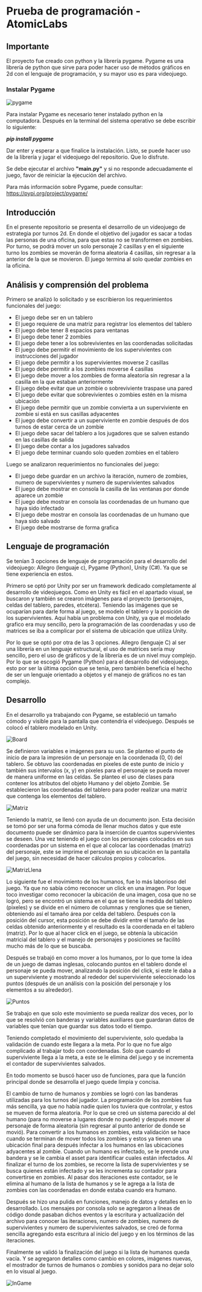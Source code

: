 # Prueba de programación - AtomicLabs
## Importante
El proyecto fue creado con python y la librería pygame. Pygame es una librería de python que sirve para poder hacer uso de métodos gráficos en 2d con el lenguaje de programación, y su mayor uso es para videojuego.

### Instalar Pygame

![pygame](https://github.com/Enrique290/Prueba-de-programacion-AtomicLabs/blob/master/github_img/pygame_logo.png)

Para instalar Pygame es necesario tener instalado python en la computadora. Después en la terminal del sistema operativo se debe escribir lo siguiente:

***pip install pygame***

Dar enter y esperar a que finalice la instalación. Listo, se puede hacer uso de la librería y jugar el videojuego del repositorio. Que lo disfrute.

Se debe ejecutar el archivo **"main.py"** y si no responde adecuadamente el juego, favor de reiniciar la ejecución del archivo.

Para más información sobre Pygame, puede consultar: https://pypi.org/project/pygame/

## Introducción
En el presente repositorio se presenta el desarrollo de un videojuego de estrategia por turnos 2d. En donde el objetivo del jugador es sacar a todas las personas de una oficina, para que estas no se transformen en zombies. Por turno, se podrá mover un solo personaje 2 casillas y en el siguiente turno los zombies se moverán de forma aleatoria 4 casillas, sin regresar a la anterior de la que se movieron. El juego termina al solo quedar zombies en la oficina.

## Análisis y comprensión del problema
Primero se analizó lo solicitado y se escribieron los requerimientos funcionales del juego:
 - El juego debe ser en un tablero
 - El juego requiere de una matriz para registrar los elementos del tablero
 - El juego debe tener 8 espacios para ventanas
 - El juego debe tener 2 zombies
 - El juego debe tener a los sobrevivientes en las coordenadas solicitadas
 - El juego debe permitir el movimiento de los supervivientes con instrucciones del jugador
 - El juego debe permitir a los supervivientes moverse 2 casillas
 - El juego debe permitir a los zombies moverse 4 casillas
 - El juego debe mover a los zombies de forma aleatoria sin regresar a la casilla en la que estaban anteriormente
 - El juego debe evitar que un zombie o sobreviviente traspase una pared
 - El juego debe evitar que sobrevivientes o zombies estén en la misma ubicación
 - El juego debe permitir que un zombie convierta a un superviviente en zombie si está en sus casillas adyacentes
 - El juego debe convertir a un superviviente en zombie después de dos turnos de estar cerca de un zombie
 - El juego debe sacar del tablero a los jugadores que se salven estando en las casillas de salida
 - El juego debe contar a los jugadores salvados
 - El juego debe terminar cuando solo queden zombies en el tablero

Luego se analizaron requerimientos no funcionales del juego:
 - El juego debe guardar en un archivo la iteración, numero de zombies, numero de supervivientes y numero de supervivientes salvados
 - El juego debe mostrar en consola la casilla de las ventanas por donde aparece un zombie
 - El juego debe mostrar en consola las coordenadas de un humano que haya sido infectado
 - El juego debe mostrar en consola las coordenadas de un humano que haya sido salvado
 - El juego debe mostrarse de forma grafica

## Lenguaje de programación
Se tenían 3 opciones de lenguaje de programación para el desarrollo del videojuego: Allegro (lenguaje c), Pygame (Python), Unity (C#).
Ya que se tiene experiencia en estos.

Primero se optó por Unity por ser un framework dedicado completamente al desarrollo de videojuegos.
Como en Unity es fácil en el apartado visual, se buscaron y también se crearon imágenes para el proyecto (personajes, celdas del tablero, paredes, etcétera).
Teniendo las imágenes que se ocuparían para darle forma al juego, se modelo el tablero y la posición de los supervivientes. Aquí había un problema con Unity, ya que el modelado grafico era muy sencillo, pero la programación de las coordenadas y uso de matrices se iba a complicar por el sistema de ubicación que utiliza Unity.

Por lo que se optó por otra de las 3 opciones. Allegro (lenguaje C) al ser una librería en un lenguaje estructural, el uso de matrices sería muy sencillo, pero el uso de gráficos y de la librería es de un nivel muy complejo. Por lo que se escogió Pygame (Python) para el desarrollo del videojuego, esto por ser la última opción que se tenía, pero también beneficia el hecho de ser un lenguaje orientado a objetos y el manejo de gráficos no es tan complejo.

## Desarrollo
En el desarrollo ya trabajando con Pygame, se estableció un tamaño cómodo y visible para la pantalla que contendría el videojuego. Después se colocó el tablero modelado en Unity.

![Board](https://github.com/Enrique290/Prueba-de-programacion-AtomicLabs/blob/master/github_img/Board.png)

Se definieron variables e imágenes para su uso. Se planteo el punto de inicio de para la impresión de un personaje en la coordenada (0, 0) del tablero. Se obtuvo las coordenadas en pixeles de este punto de inicio y también sus intervalos (x, y) en pixeles para el personaje se pueda mover de manera uniforme en las celdas.
Se planteo el uso de clases para contener los atributos del objeto Humano y del objeto Zombie. Se establecieron las coordenadas del tablero para poder realizar una matriz que contenga los elementos del tablero.

![Matriz](https://github.com/Enrique290/Prueba-de-programacion-AtomicLabs/blob/master/github_img/matrix.png)

Teniendo la matriz, se llenó con ayuda de un documento json. Esta decisión se tomó por ser una forma cómoda de llenar muchos datos y que este documento puede ser dinámico para la inserción de cuantos supervivientes se deseen. Una vez teniendo el juego con los personajes colocados en sus coordenadas por un sistema en el que al colocar las coordenadas (matriz) del personaje, este se imprime el personaje en su ubicación en la pantalla del juego, sin necesidad de hacer cálculos propios y colocarlos.

![MatrizLlena](https://github.com/Enrique290/Prueba-de-programacion-AtomicLabs/blob/master/github_img/Board-fill.png)

Lo siguiente fue el movimiento de los humanos, fue lo más laborioso del juego. Ya que no sabía cómo reconocer un click en una imagen. Por loque toco investigar como reconocer la ubicación de una imagen, cosa que no se logró, pero se encontró un sistema en el que se tiene la medida del tablero (pixeles) y se divide en el número de columnas y renglones que se tienen, obteniendo así el tamaño área por celda del tablero. Después con la posición del cursor, esta posición se debe dividir entre el tamaño de las celdas obtenido anteriormente y el resultado es la coordenada en el tablero (matriz). Por lo que al hacer click en el juego, se obtenía la ubicación matricial del tablero y el manejo de personajes y posiciones se facilitó mucho más de lo que se buscaba.

Después se trabajó en como mover a los humanos, por lo que tome la idea de un juego de damas inglesas, colocando puntos en el tablero donde el personaje se pueda mover, analizando la posición del click, si este le daba a un superviviente y mostrando al rededor del superviviente seleccionado los puntos (después de un análisis con la posición del personaje y los elementos a su alrededor).

![Puntos](https://github.com/Enrique290/Prueba-de-programacion-AtomicLabs/blob/master/github_img/Board-points.png)

Se trabajo en que solo este movimiento se pueda realizar dos veces, por lo que se resolvió con banderas y variables auxiliares que guardaran datos de variables que tenían que guardar sus datos todo el tiempo.

Teniendo completado el movimiento del superviviente, solo quedaba la validación de cuando este llegara a la meta. Por lo que no fue algo complicado al trabajar todo con coordenadas. Solo que cuando el superviviente llega a la meta, a este se le elimina del juego y se incrementa el contador de supervivientes salvados.

En todo momento se buscó hacer uso de funciones, para que la función principal donde se desarrolla el juego quede limpia y concisa.

El cambio de turno de humanos y zombies se logró con las banderas utilizadas para los turnos del jugador. La programación de los zombies fua más sencilla, ya que no había nadie quien los tuviera que controlar, y estos se mueven de forma aleatoria. Por lo que se creó un sistema parecido al del humano (para no moverse a lugares donde no puede) y después mover al personaje de forma aleatoria (sin regresar al punto anterior de donde se movió). Para convertir a los humanos en zombies, esta validación se hace cuando se terminan de mover todos los zombies y estos ya tienen una ubicación final para después infectar a los humanos en las ubicaciones adyacentes al zombie. Cuando un humano es infectado, se le prende una bandera y se le cambia el asset para identificar cuales están infectados. Al finalizar el turno de los zombies, se recorre la lista de supervivientes y se busca quienes están infectado y se les incrementa su contador para convertirse en zombies. Al pasar dos iteraciones este contador, se le elimina al humano de la lista de humanos y se le agrega a la lista de zombies con las coordenadas en donde estaba cuando era humano.

Después se hizo una pulida en funciones, manejo de datos y detalles en lo desarrollado. Los mensajes por consola solo se agregaron a líneas de código donde pasaban dichos eventos y la escritura y actualización del archivo para conocer las iteraciones, numero de zombies, numero de supervivientes y numero de supervivientes salvados, se creó de forma sencilla agregando esta escritura al inicio del juego y en los términos de las iteraciones.

Finalmente se validó la finalización del juego si la lista de humanos queda vacía. Y se agregaron detalles como cambio en colores, imágenes nuevas, el mostrador de turnos de humanos o zombies y sonidos para no dejar solo en lo visual al juego.

![InGame](https://github.com/Enrique290/Prueba-de-programacion-AtomicLabs/blob/master/github_img/Board-inGame.png)
